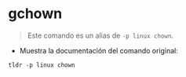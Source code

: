 # gchown

> Este comando es un alias de `-p linux chown`.

- Muestra la documentación del comando original:

`tldr -p linux chown`
